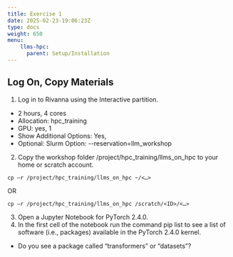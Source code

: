 ```yaml
---
title: Exercise 1 
date: 2025-02-23-19:06:23Z
type: docs 
weight: 650
menu: 
    llms-hpc:
      parent: Setup/Installation
---
```


## Log On, Copy Materials

1. Log in to Rivanna using the Interactive partition.
  * 2 hours, 4 cores
  * Allocation: hpc_training
  * GPU: yes, 1
  * Show Additional Options: Yes, 
  * Optional: Slurm Option: --reservation=llm_workshop
2. Copy the workshop folder /project/hpc_training/llms_on_hpc to your home or scratch account.
   
```cp –r /project/hpc_training/llms_on_hpc ~/<…>```

OR

```cp –r /project/hpc_training/llms_on_hpc /scratch/<ID>/<…>```

3. Open a Jupyter Notebook for PyTorch 2.4.0.
4. In the first cell of the notebook run the command pip list to see a list of software (i.e., packages) available in the PyTorch  2.4.0 kernel.
* Do you see a package called “transformers” or “datasets”?


